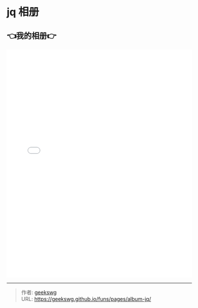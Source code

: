 # jq 相册

<!--more-->
<!DOCTYPE html>
<html lang="zh">

<head>
  <meta charset="UTF-8">
  <meta name="viewport" content="width=device-width, initial-scale=1.0">
  <title>html -title</title>
  <style>
    
  </style>
</head>
<body>
  <h2>👈我的相册👉</h2>
  <iframe allowtransparency="true" frameborder="0" width="100%" height="620px" scrolling="no" src="/funs/album/album-jq/index.html"></iframe>
</body>
</html>

---

> 作者: [geekswg](https://geekswg.github.io)  
> URL: https://geekswg.github.io/funs/pages/album-jq/  

